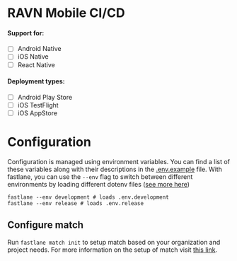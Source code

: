 # RAVN Mobile CI/CD

#### Support for:

- [ ] Android Native
- [ ] iOS Native
- [ ] React Native

#### Deployment types:

- [ ] Android Play Store
- [ ] iOS TestFlight
- [ ] iOS AppStore

# Configuration

Configuration is managed using environment variables. You can find a list of these variables along with their
descriptions in the [.env.example](.env.example) file. With fastlane, you can use the `--env` flag to switch between
different environments by loading different dotenv
files ([see more here](https://docs.fastlane.tools/best-practices/keys/))

```shell
fastlane --env development # loads .env.development
fastlane --env release # loads .env.release
```

## Configure match

Run `fastlane match init` to setup match based on your organization and project needs. For more information on the setup
of match visit [this link](https://docs.fastlane.tools/actions/match/#setup).